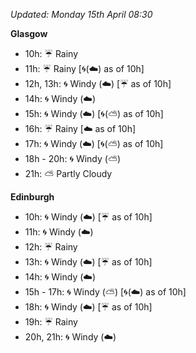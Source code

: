 *Updated: Monday 15th April 08:30*

**Glasgow**

* 10h: :umbrella: Rainy
* 11h: :umbrella: Rainy [:cyclone:(:cloud:) as of 10h]
* 12h, 13h: :cyclone: Windy (:cloud:) [:umbrella: as of 10h]
* 14h: :cyclone: Windy (:cloud:)
* 15h: :cyclone: Windy (:cloud:) [:cyclone:(:partly_sunny:) as of 10h]
* 16h: :umbrella: Rainy [:cloud: as of 10h]
* 17h: :cyclone: Windy (:cloud:) [:cyclone:(:partly_sunny:) as of 10h]
* 18h - 20h: :cyclone: Windy (:partly_sunny:)
* 21h: :partly_sunny: Partly Cloudy

**Edinburgh**

* 10h: :cyclone: Windy (:cloud:) [:umbrella: as of 10h]
* 11h: :cyclone: Windy (:cloud:)
* 12h: :umbrella: Rainy
* 13h: :cyclone: Windy (:cloud:) [:umbrella: as of 10h]
* 14h: :cyclone: Windy (:cloud:)
* 15h - 17h: :cyclone: Windy (:partly_sunny:) [:cyclone:(:cloud:) as of 10h]
* 18h: :cyclone: Windy (:cloud:) [:umbrella: as of 10h]
* 19h: :umbrella: Rainy
* 20h, 21h: :cyclone: Windy (:cloud:)
